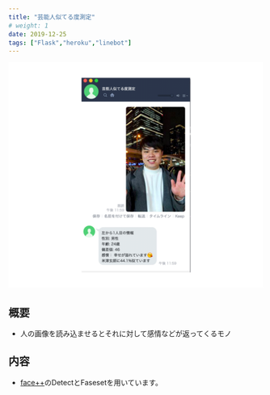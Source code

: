 ```yaml
---
title: "芸能人似てる度測定"
# weight: 1
date: 2019-12-25
tags: ["Flask","heroku","linebot"]
---
```

![Site](1.png)
## 概要
- 人の画像を読み込ませるとそれに対して感情などが返ってくるモノ
  
## 内容
- [face++](https://www.faceplusplus.com/)のDetectとFasesetを用いています。
